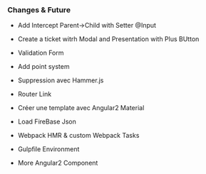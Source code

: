 ### Changes & Future

+ Add Intercept Parent->Child with Setter @Input
+ Create a ticket witrh Modal and Presentation with Plus BUtton
+ Validation Form
+ Add point system

+ Suppression avec Hammer.js
+ Router Link
+ Créer une template avec Angular2 Material
+ Load FireBase Json
+ Webpack HMR & custom Webpack Tasks
+ Gulpfile Environment
+ More Angular2 Component